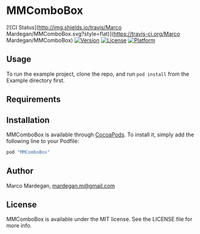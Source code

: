 # MMComboBox

[![CI Status](http://img.shields.io/travis/Marco Mardegan/MMComboBox.svg?style=flat)](https://travis-ci.org/Marco Mardegan/MMComboBox)
[![Version](https://img.shields.io/cocoapods/v/MMComboBox.svg?style=flat)](http://cocoapods.org/pods/MMComboBox)
[![License](https://img.shields.io/cocoapods/l/MMComboBox.svg?style=flat)](http://cocoapods.org/pods/MMComboBox)
[![Platform](https://img.shields.io/cocoapods/p/MMComboBox.svg?style=flat)](http://cocoapods.org/pods/MMComboBox)

## Usage

To run the example project, clone the repo, and run `pod install` from the Example directory first.

## Requirements

## Installation

MMComboBox is available through [CocoaPods](http://cocoapods.org). To install
it, simply add the following line to your Podfile:

```ruby
pod "MMComboBox"
```

## Author

Marco Mardegan, mardegan.m@gmail.com

## License

MMComboBox is available under the MIT license. See the LICENSE file for more info.
